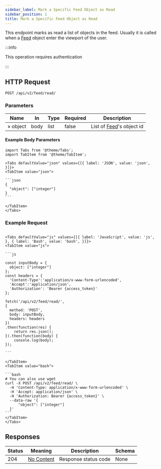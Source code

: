 ```yaml
---
sidebar_label: Mark a Specific Feed Object as Read
sidebar_position: 1
title: Mark a Specific Feed Object as Read
---
```


This endpoint marks as read a list of objects in the feed. Usually it is called when a [Feed](/docs/apireference/v2/schemas/feed) object enter the viewport of the user.


:::info

This operation requires authentication

:::


## HTTP Request
`POST /api/v2/feed/read/`


### Parameters

|Name|In|Type|Required|Description|
|---|---|---|---|---|
|» object|body|list|false|List of [Feed](/docs/apireference/v2/schemas/feed)'s object id|

#### Example Body Parameters

````mdx-code-block
import Tabs from '@theme/Tabs';
import TabItem from '@theme/TabItem';

<Tabs defaultValue="json" values={[{ label: 'JSON', value: 'json', }]}>
<TabItem value="json">

```json
{
  "object": ["integer"]
}
```

</TabItem>
</Tabs>
````

### Example Request

````mdx-code-block

<Tabs defaultValue="js" values={[{ label: 'JavaScript', value: 'js', }, { label: 'Bash', value: 'bash', }]}>
<TabItem value="js">

```js

const inputBody = {
  object: ["integer"]
};
const headers = {
  'Content-Type':'application/x-www-form-urlencoded',
  'Accept':'application/json',
  'Authorization': 'Bearer {access_token}'
};

fetch('/api/v2/feed/read/',
{
  method: 'POST',
  body: inputBody,
  headers: headers
})
.then(function(res) {
    return res.json();
}).then(function(body) {
    console.log(body);
});

```

</TabItem>
<TabItem value="bash">

```bash
# You can also use wget
curl -X POST /api/v2/feed/read/ \
  -H 'Content-Type: application/x-www-form-urlencoded' \
  -H 'Accept: application/json' \
  -H 'Authorization: Bearer {access_token}' \
  --data-raw '{
      "object": ["integer"]
  }'
```
</TabItem>
</Tabs>
````

## Responses

|Status|Meaning|Description|Schema|
|---|---|---|---|
|204|[No Content](https://tools.ietf.org/html/rfc7231#section-6.3.5)|Response status code|None|


